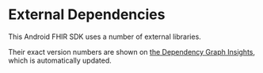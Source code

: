 # External Dependencies

This Android FHIR SDK uses a number of external libraries.

Their exact version numbers are shown on [the Dependency Graph Insights](https://github.com/google/android-fhir/network/dependencies), which is automatically updated.
